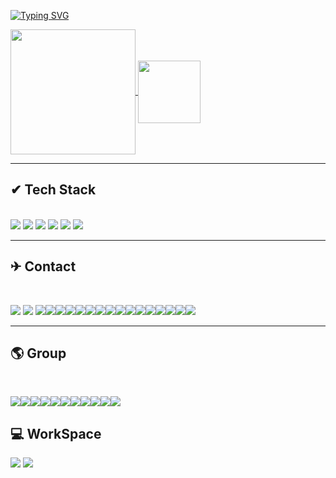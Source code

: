 <a href="https://git.io/typing-svg"><img src="https://readme-typing-svg.demolab.com?font=Fira+Code&weight=700&pause=1000&color=00FF8B&background=000000&center=true&vCenter=true&width=900&lines=Welcome;Hello" alt="Typing SVG" /></a>

<a href="https://github.com/Pear1yCode/github-readme-stats">
  <img height=200 align="center" src="https://github-readme-stats.vercel.app/api?username=Pear1yCode" />
</a>
<a href="https://github.com/Pear1yCode/convoychat">
  <img height=100 align="center" src="https://github-readme-stats.vercel.app/api/top-langs?username=Pear1yCode&layout=compact&langs_count=8&card_width=320" />
</a>

<hr/>

<h2>✔ Tech Stack</h2><br/>
<div>
<img src="https://img.shields.io/badge/html-E34F26?style=for-the-badge&logo=html&logoColor=white">
<img src="https://img.shields.io/badge/CSS3-1572B6?style=for-the-badge&logo=CSS3&logoColor=white">
<img src="https://img.shields.io/badge/JavaScript-F7DF1E?style=for-the-badge&logo=JavaScript&logoColor=white">
<img src="https://img.shields.io/badge/Java-ED8B00?style=for-the-badge&logo=openjdk&logoColor=white">
<img src="https://img.shields.io/badge/React-20232A?style=for-the-badge&logo=react&logoColor=61DAFB">
<img src="https://img.shields.io/badge/Vue.js-35495E?style=for-the-badge&logo=vue.js&logoColor=4FC08D">

</div>
<hr/>

<h2>✈ Contact</h2> <br/>

<a href="https://google.com" target="_self"><img src="https://img.shields.io/badge/Gmail-D14836?style=for-the-badge&logo=gmail&logoColor=white"></a>
<a href="https://cofgame.tistory.com"><img src="https://img.shields.io/badge/Tistory-000000?style=for-the-badge&logo=Tistory&logoColor=white"></a>
<img src="https://img.shields.io/badge/GroupMe-00AFF0?style=for-the-badge&logo=groupme&logoColor=white"><img src="https://img.shields.io/badge/icq_new-black?style=for-the-badge&logo=icq&logolColor=42F425"><img src="https://img.shields.io/badge/Kik-5AC710?style=for-the-badge&logo=kik&logoColor=white"><img src="https://img.shields.io/badge/Line-00C300?style=for-the-badge&logo=line&logoColor=white"><img src="https://img.shields.io/badge/matrix-000000?style=for-the-badge&logo=Matrix&logoColor=white"><img src="https://img.shields.io/badge/Messenger-00B2FF?style=for-the-badge&logo=messenger&logoColor=white"><img src="https://img.shields.io/badge/Microsoft_Outlook-0078D4?style=for-the-badge&logo=microsoft-outlook&logoColor=white"><img src="https://img.shields.io/badge/ProtonMail-8B89CC?style=for-the-badge&logo=protonmail&logoColor=white"><img src="https://img.shields.io/badge/Signal-%23039BE5.svg?&style=for-the-badge&logo=Signal&logoColor=white"><img src="https://img.shields.io/badge/Telegram-2CA5E0?style=for-the-badge&logo=telegram&logoColor=white"><img src="https://img.shields.io/badge/Tutanota-840010?style=for-the-badge&logo=Tutanota&logoColor=white"><img src="https://img.shields.io/badge/viber-685EA9?style=for-the-badge&logo=viber&logoColor=white"><img src="https://img.shields.io/badge/WeChat-07C160?style=for-the-badge&logo=wechat&logoColor=white"><img src="https://img.shields.io/badge/website-000000?style=for-the-badge&logo=About.me&logoColor=white"><img src="https://img.shields.io/badge/WhatsApp-25D366?style=for-the-badge&logo=whatsapp&logoColor=white"><img src="https://img.shields.io/badge/Wire-B71C1C?style=for-the-badge&logo=wire&logoColor=white">

<hr/>

<h2> 🌎 Group</h2> <br/>

<img src="https://img.shields.io/badge/Slack-4A154B?style=for-the-badge&logo=slack&logoColor=white"><a href="jeFrzzS4ER"><img src="https://img.shields.io/badge/Discord-7289DA?style=for-the-badge&logo=discord&logoColor=white"></a><img src="https://img.shields.io/badge/Microsoft_Teams-6264A7?style=for-the-badge&logo=microsoft-teams&logoColor=white"><img src="https://img.shields.io/badge/Zoom-2D8CFF?style=for-the-badge&logo=zoom&logoColor=white"><img src="https://img.shields.io/badge/Mattermost-0058CC?style=for-the-badge&logo=Mattermost&logoColor=white"><img src="https://img.shields.io/badge/Stack%20Exchange-1E5397?style=for-the-badge&logo=Stack%20Exchange&logoColor=white"><img src="https://img.shields.io/badge/Super%20User-38A1CE?style=for-the-badge&logo=Super%20User&logoColor=white"><img src="https://img.shields.io/badge/Reddit-FF4500?style=for-the-badge&logo=Reddit&logoColor=white"><img src="https://img.shields.io/badge/Pinterest-BD081C?style=for-the-badge&logo=Pinterest&logoColor=white"><img src="https://img.shields.io/badge/Stack%20Overflow-F58025?style=for-the-badge&logo=Stack%20Overflow&logoColor=white"><img src="https://img.shields.io/badge/Google-4285F4?logo=google&logoColor=fff&style=for-the-badge">

<h2> 💻 WorkSpace </h2>
<img src="https://img.shields.io/badge/Intel-Core_i9_14900KF-0071C5?style=for-the-badge&logo=intel&logoColor=white">
<img src="https://img.shields.io/badge/NVIDIA-RTX4080-76B900?style=for-the-badge&logo=nvidia&logoColor=white">
